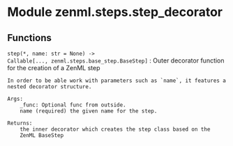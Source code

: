 Module zenml.steps.step_decorator
=================================

Functions
---------

    
`step(*, name: str = None) ‑> Callable[..., zenml.steps.base_step.BaseStep]`
:   Outer decorator function for the creation of a ZenML step
    
    In order to be able work with parameters such as `name`, it features a
    nested decorator structure.
    
    Args:
        _func: Optional func from outside.
        name (required) the given name for the step.
    
    Returns:
        the inner decorator which creates the step class based on the
        ZenML BaseStep